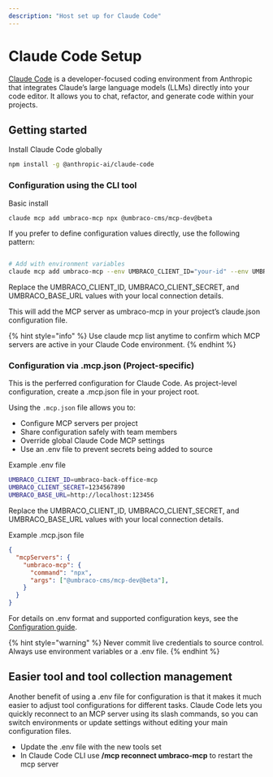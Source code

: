 ```yaml
---
description: "Host set up for Claude Code"
---
```


# Claude Code Setup

[Claude Code](https://www.claude.com/product/claude-code) is a developer-focused coding environment from Anthropic that integrates Claude’s large language models (LLMs) directly into your code editor.
It allows you to chat, refactor, and generate code within your projects.

## Getting started 

Install Claude Code globally

```bash
npm install -g @anthropic-ai/claude-code
```

### Configuration using the CLI tool

Basic install

```bash
claude mcp add umbraco-mcp npx @umbraco-cms/mcp-dev@beta
```

If you prefer to define configuration values directly, use the following pattern:

```bash

# Add with environment variables
claude mcp add umbraco-mcp --env UMBRACO_CLIENT_ID="your-id" --env UMBRACO_CLIENT_SECRET="your-secret" --env UMBRACO_BASE_URL="https://your-domain.com" --env NODE_TLS_REJECT_UNAUTHORIZED="0" --env UMBRACO_INCLUDE_TOOL_COLLECTIONS="culture,document,media" -- npx @umbraco-cms/mcp-dev@beta
```

Replace the UMBRACO_CLIENT_ID, UMBRACO_CLIENT_SECRET, and UMBRACO_BASE_URL values with your local connection details.

This will add the MCP server as umbraco-mcp in your project’s claude.json configuration file.

{% hint style="info" %}
Use claude mcp list anytime to confirm which MCP servers are active in your Claude Code environment.
{% endhint %}

### Configuration via .mcp.json (Project-specific)

This is the perferred configuration for Claude Code. 
As project-level configuration, create a .mcp.json file in your project root.  

Using the `.mcp.json` file allows you to:
- Configure MCP servers per project
- Share configuration safely with team members
- Override global Claude Code MCP settings
- Use an .env file to prevent secrets being added to source

Example .env file

```bash
UMBRACO_CLIENT_ID=umbraco-back-office-mcp
UMBRACO_CLIENT_SECRET=1234567890
UMBRACO_BASE_URL=http://localhost:123456
```

Replace the UMBRACO_CLIENT_ID, UMBRACO_CLIENT_SECRET, and UMBRACO_BASE_URL values with your local connection details.

Example .mcp.json file

```json
{
  "mcpServers": {
    "umbraco-mcp": {
      "command": "npx",
      "args": ["@umbraco-cms/mcp-dev@beta"],
    }
  }
}
```

For details on .env format and supported configuration keys, see the [Configuration guide](../configuration.md).

{% hint style="warning" %}
Never commit live credentials to source control. Always use environment variables or a .env file.
{% endhint %}

## Easier tool and tool collection management 

Another benefit of using a .env file for configuration is that it makes it much easier to adjust tool configurations for different tasks.
Claude Code lets you quickly reconnect to an MCP server using its slash commands, so you can switch environments or update settings without editing your main configuration files.

- Update the .env file with the new tools set
- In Claude Code CLI use **/mcp reconnect umbraco-mcp** to restart the mcp server 
